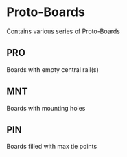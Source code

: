 # Proto-Boards
Contains various series of Proto-Boards

## PRO
Boards with empty central rail(s)

## MNT
Boards with mounting holes

## PIN
Boards filled with max tie points
